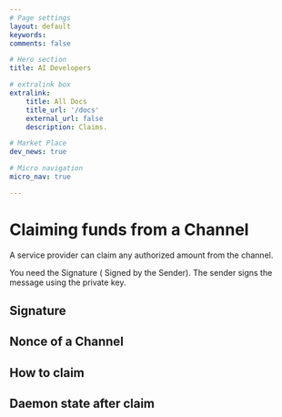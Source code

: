 ```yaml
---
# Page settings
layout: default
keywords:
comments: false

# Hero section
title: AI Developers

# extralink box
extralink:
    title: All Docs
    title_url: '/docs'
    external_url: false
    description: Claims.

# Market Place
dev_news: true

# Micro navigation
micro_nav: true

---
```


# Claiming funds from a Channel
A service provider can claim any authorized amount from the channel.

You need the Signature ( Signed by the Sender). The sender signs the message using the private key.
## Signature 

## Nonce of a Channel

## How to claim 

## Daemon state after claim 